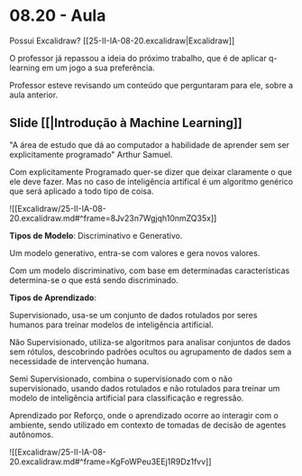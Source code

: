 # 08.20 - Aula

Possui Excalidraw? [[25-II-IA-08-20.excalidraw|Excalidraw]]

O professor já repassou a ideia do próximo trabalho, que é de aplicar q-learning em um jogo a sua preferência.

Professor esteve revisando um conteúdo que perguntaram para ele, sobre a aula anterior.

## Slide [[|Introdução à Machine Learning]]

"A área de estudo que dá ao computador a habilidade de aprender sem ser explicitamente programado" Arthur Samuel.

Com explicitamente Programado quer-se dizer que deixar claramente o que ele deve fazer. Mas no caso de inteligência artifical é um algoritmo genérico que será aplicado a todo tipo de coisa.

![[Excalidraw/25-II-IA-08-20.excalidraw.md#^frame=8Jv23n7Wgjqh10nmZQ35x]]

**Tipos de Modelo**: Discriminativo e Generativo.

Um modelo generativo, entra-se com valores e gera novos valores.

Com um modelo discriminativo, com base em determinadas características determina-se o que está sendo discriminado.

**Tipos de Aprendizado**:

Supervisionado, usa-se um conjunto de dados rotulados por seres humanos para treinar modelos de inteligência artificial.

Não Supervisionado, utiliza-se algoritmos para analisar conjuntos de dados sem rótulos, descobrindo padrões ocultos ou agrupamento de dados sem a necessidade de intervenção humana.

Semi Supervisionado, combina o supervisionado com o não supervisionado, usando dados rotulados e não rotulados para treinar um modelo de inteligência artificial para classificação e regressão.

Aprendizado por Reforço, onde o aprendizado ocorre ao interagir com o ambiente, sendo utilizado em contexto de tomadas de decisão de agentes autônomos.

![[Excalidraw/25-II-IA-08-20.excalidraw.md#^frame=KgFoWPeu3EEj1R9Dz1fvv]]

